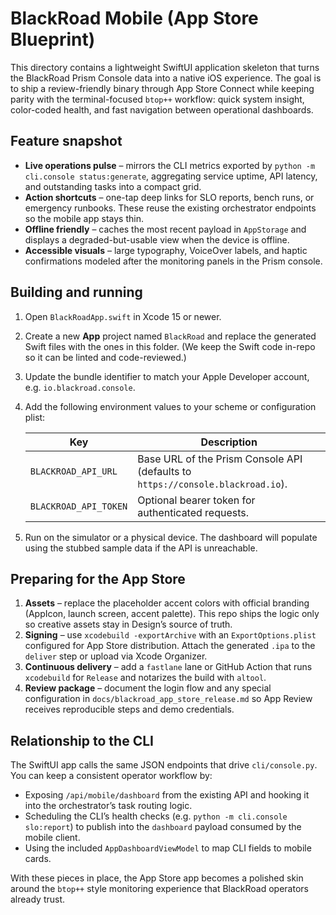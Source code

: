 # BlackRoad Mobile (App Store Blueprint)

This directory contains a lightweight SwiftUI application skeleton that turns the
BlackRoad Prism Console data into a native iOS experience. The goal is to ship a
review-friendly binary through App Store Connect while keeping parity with the
terminal-focused `btop++` workflow: quick system insight, color-coded health,
and fast navigation between operational dashboards.

## Feature snapshot

- **Live operations pulse** – mirrors the CLI metrics exported by
  `python -m cli.console status:generate`, aggregating service uptime,
  API latency, and outstanding tasks into a compact grid.
- **Action shortcuts** – one-tap deep links for SLO reports, bench runs, or
  emergency runbooks. These reuse the existing orchestrator endpoints so the
  mobile app stays thin.
- **Offline friendly** – caches the most recent payload in `AppStorage` and
  displays a degraded-but-usable view when the device is offline.
- **Accessible visuals** – large typography, VoiceOver labels, and haptic
  confirmations modeled after the monitoring panels in the Prism console.

## Building and running

1. Open `BlackRoadApp.swift` in Xcode 15 or newer.
2. Create a new **App** project named `BlackRoad` and replace the generated
   Swift files with the ones in this folder. (We keep the Swift code in-repo so
   it can be linted and code-reviewed.)
3. Update the bundle identifier to match your Apple Developer account, e.g.
   `io.blackroad.console`.
4. Add the following environment values to your scheme or configuration plist:

   | Key | Description |
   | --- | --- |
   | `BLACKROAD_API_URL` | Base URL of the Prism Console API (defaults to `https://console.blackroad.io`). |
   | `BLACKROAD_API_TOKEN` | Optional bearer token for authenticated requests. |

5. Run on the simulator or a physical device. The dashboard will populate using
   the stubbed sample data if the API is unreachable.

## Preparing for the App Store

1. **Assets** – replace the placeholder accent colors with official branding
   (AppIcon, launch screen, accent palette). This repo ships the logic only so
   creative assets stay in Design’s source of truth.
2. **Signing** – use `xcodebuild -exportArchive` with an `ExportOptions.plist`
   configured for App Store distribution. Attach the generated `.ipa` to the
   `deliver` step or upload via Xcode Organizer.
3. **Continuous delivery** – add a `fastlane` lane or GitHub Action that runs
   `xcodebuild` for `Release` and notarizes the build with `altool`.
4. **Review package** – document the login flow and any special configuration in
   `docs/blackroad_app_store_release.md` so App Review receives reproducible
   steps and demo credentials.

## Relationship to the CLI

The SwiftUI app calls the same JSON endpoints that drive `cli/console.py`. You
can keep a consistent operator workflow by:

- Exposing `/api/mobile/dashboard` from the existing API and hooking it into the
  orchestrator’s task routing logic.
- Scheduling the CLI’s health checks (e.g. `python -m cli.console slo:report`)
  to publish into the `dashboard` payload consumed by the mobile client.
- Using the included `AppDashboardViewModel` to map CLI fields to mobile cards.

With these pieces in place, the App Store app becomes a polished skin around the
`btop++` style monitoring experience that BlackRoad operators already trust.
